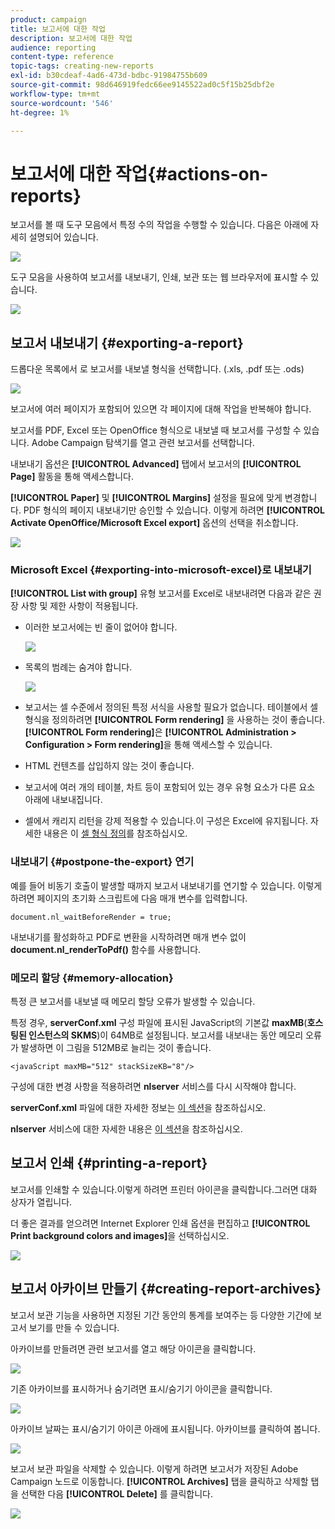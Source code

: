 ```yaml
---
product: campaign
title: 보고서에 대한 작업
description: 보고서에 대한 작업
audience: reporting
content-type: reference
topic-tags: creating-new-reports
exl-id: b30cdeaf-4ad6-473d-bdbc-91984755b609
source-git-commit: 98d646919fedc66ee9145522ad0c5f15b25dbf2e
workflow-type: tm+mt
source-wordcount: '546'
ht-degree: 1%

---
```


# 보고서에 대한 작업{#actions-on-reports}

보고서를 볼 때 도구 모음에서 특정 수의 작업을 수행할 수 있습니다. 다음은 아래에 자세히 설명되어 있습니다.

![](assets/s_ncs_advuser_report_wizard_2.png)

도구 모음을 사용하여 보고서를 내보내기, 인쇄, 보관 또는 웹 브라우저에 표시할 수 있습니다.

![](assets/s_ncs_advuser_report_wizard_04.png)

## 보고서 내보내기 {#exporting-a-report}

드롭다운 목록에서 로 보고서를 내보낼 형식을 선택합니다. (.xls, .pdf 또는 .ods)

![](assets/s_ncs_advuser_report_wizard_06.png)

보고서에 여러 페이지가 포함되어 있으면 각 페이지에 대해 작업을 반복해야 합니다.

보고서를 PDF, Excel 또는 OpenOffice 형식으로 내보낼 때 보고서를 구성할 수 있습니다. Adobe Campaign 탐색기를 열고 관련 보고서를 선택합니다.

내보내기 옵션은 **[!UICONTROL Advanced]** 탭에서 보고서의 **[!UICONTROL Page]** 활동을 통해 액세스합니다.

**[!UICONTROL Paper]** 및 **[!UICONTROL Margins]** 설정을 필요에 맞게 변경합니다. PDF 형식의 페이지 내보내기만 승인할 수 있습니다. 이렇게 하려면 **[!UICONTROL Activate OpenOffice/Microsoft Excel export]** 옵션의 선택을 취소합니다.

![](assets/s_ncs_advuser_report_wizard_021.png)

### Microsoft Excel {#exporting-into-microsoft-excel}로 내보내기

**[!UICONTROL List with group]** 유형 보고서를 Excel로 내보내려면 다음과 같은 권장 사항 및 제한 사항이 적용됩니다.

* 이러한 보고서에는 빈 줄이 없어야 합니다.

   ![](assets/export_limitations_remove_empty_line.png)

* 목록의 범례는 숨겨야 합니다.

   ![](assets/export_limitations_hide_label.png)

* 보고서는 셀 수준에서 정의된 특정 서식을 사용할 필요가 없습니다. 테이블에서 셀 형식을 정의하려면 **[!UICONTROL Form rendering]** 을 사용하는 것이 좋습니다. **[!UICONTROL Form rendering]**&#x200B;은 **[!UICONTROL Administration > Configuration > Form rendering]**&#x200B;을 통해 액세스할 수 있습니다.
* HTML 컨텐츠를 삽입하지 않는 것이 좋습니다.
* 보고서에 여러 개의 테이블, 차트 등이 포함되어 있는 경우 유형 요소가 다른 요소 아래에 내보내집니다.
* 셀에서 캐리지 리턴을 강제 적용할 수 있습니다.이 구성은 Excel에 유지됩니다. 자세한 내용은 이 [셀 형식 정의](../../reporting/using/creating-a-table.md#defining-cell-format)를 참조하십시오.

### 내보내기 {#postpone-the-export} 연기

예를 들어 비동기 호출이 발생할 때까지 보고서 내보내기를 연기할 수 있습니다. 이렇게 하려면 페이지의 초기화 스크립트에 다음 매개 변수를 입력합니다.

```
document.nl_waitBeforeRender = true;
```

내보내기를 활성화하고 PDF로 변환을 시작하려면 매개 변수 없이 **document.nl_renderToPdf()** 함수를 사용합니다.

### 메모리 할당 {#memory-allocation}

특정 큰 보고서를 내보낼 때 메모리 할당 오류가 발생할 수 있습니다.

특정 경우, **serverConf.xml** 구성 파일에 표시된 JavaScript의 기본값 **maxMB**(**호스팅된 인스턴스의 SKMS**)이 64MB로 설정됩니다. 보고서를 내보내는 동안 메모리 오류가 발생하면 이 그림을 512MB로 늘리는 것이 좋습니다.

```
<javaScript maxMB="512" stackSizeKB="8"/>
```

구성에 대한 변경 사항을 적용하려면 **nlserver** 서비스를 다시 시작해야 합니다.

**serverConf.xml** 파일에 대한 자세한 정보는 [이 섹션](../../production/using/configuration-principle.md)을 참조하십시오.

**nlserver** 서비스에 대한 자세한 내용은 [이 섹션](../../production/using/administration.md)을 참조하십시오.

## 보고서 인쇄 {#printing-a-report}

보고서를 인쇄할 수 있습니다.이렇게 하려면 프린터 아이콘을 클릭합니다.그러면 대화 상자가 열립니다.

더 좋은 결과를 얻으려면 Internet Explorer 인쇄 옵션을 편집하고 **[!UICONTROL Print background colors and images]**&#x200B;을 선택하십시오.

![](assets/s_ncs_advuser_report_print_options.png)

## 보고서 아카이브 만들기 {#creating-report-archives}

보고서 보관 기능을 사용하면 지정된 기간 동안의 통계를 보여주는 등 다양한 기간에 보고서 보기를 만들 수 있습니다.

아카이브를 만들려면 관련 보고서를 열고 해당 아이콘을 클릭합니다.

![](assets/s_ncs_advuser_report_wizard_07.png)

기존 아카이브를 표시하거나 숨기려면 표시/숨기기 아이콘을 클릭합니다.

![](assets/s_ncs_advuser_report_history_06.png)

아카이브 날짜는 표시/숨기기 아이콘 아래에 표시됩니다. 아카이브를 클릭하여 봅니다.

![](assets/s_ncs_advuser_report_history_04.png)

보고서 보관 파일을 삭제할 수 있습니다. 이렇게 하려면 보고서가 저장된 Adobe Campaign 노드로 이동합니다. **[!UICONTROL Archives]** 탭을 클릭하고 삭제할 탭을 선택한 다음 **[!UICONTROL Delete]** 를 클릭합니다.

![](assets/s_ncs_advuser_report_history_01.png)
